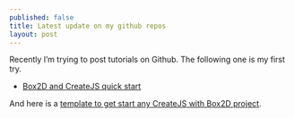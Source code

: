 ```yaml
---
published: false
title: Latest update on my github repos
layout: post
---
```

Recently I’m trying to post tutorials on Github. The following one is my first try.

- [Box2D and CreateJS quick start](https://github.com/makzan/Tutorial-Box2D-and-CreateJS-quick-start)

And here is a [template to get start any CreateJS with Box2D project](https://github.com/makzan/Template-CreateJS-with-Box2D).